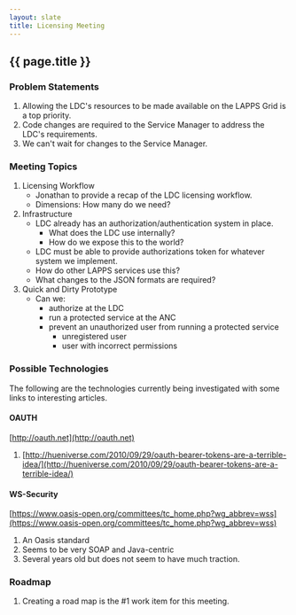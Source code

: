 ```yaml
---
layout: slate
title: Licensing Meeting
---
```


## {{ page.title }}

### Problem Statements

1. Allowing the LDC's resources to be made available on the LAPPS Grid is a top priority. 
1. Code changes are required to the Service Manager to address the LDC's requirements.
1. We can't wait for changes to the Service Manager.

### Meeting Topics

1. Licensing Workflow
	* Jonathan to provide a recap of the LDC licensing workflow.
	* Dimensions: How many do we need?	
1. Infrastructure
	* LDC already has an authorization/authentication system in place.
		* What does the LDC use internally?
		* How do we expose this to the world?
	* LDC must be able to provide authorizations token for whatever system we implement.
	* How do other LAPPS services use this?
	* What changes to the JSON formats are required?
1. Quick and Dirty Prototype
	* Can we:
		* authorize at the LDC
		* run a protected service at the ANC
		* prevent an unauthorized user from running a protected service
			* unregistered user
			* user with incorrect permissions

### Possible Technologies

The following are the technologies currently being investigated with some links to 
interesting articles.

#### OAUTH

[http://oauth.net](http://oauth.net)

1. [http://hueniverse.com/2010/09/29/oauth-bearer-tokens-are-a-terrible-idea/](http://hueniverse.com/2010/09/29/oauth-bearer-tokens-are-a-terrible-idea/)

#### WS-Security

[https://www.oasis-open.org/committees/tc_home.php?wg_abbrev=wss](https://www.oasis-open.org/committees/tc_home.php?wg_abbrev=wss)

1. An Oasis standard
1. Seems to be very SOAP and Java-centric
1. Several years old but does not seem to have much traction.


### Roadmap

1. Creating a road map is the #1 work item for this meeting.

